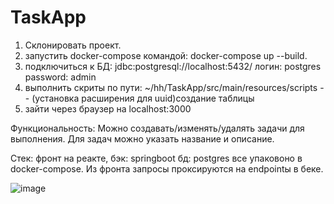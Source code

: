 # TaskApp
1. Склонировать проект.
2. запустить docker-compose командой:
docker-compose up --build.
3. подключиться к БД:
   jdbc:postgresql://localhost:5432/
   логин: postgres
   password: admin
4. выполнить скриты по пути:
~/hh/TaskApp/src/main/resources/scripts -- (установка расширения для uuid)создание таблицы
5. зайти через браузер на localhost:3000

Функциональность:
Можно создавать/изменять/удалять задачи для выполнения.
Для задач можно указать название и описание.

Стек:
фронт на реакте,
бэк: springboot
бд: postgres
все упаковоно в docker-compose. Из фронта запросы проксируются на endpointы в беке.

![image](https://user-images.githubusercontent.com/12966963/221934393-2d0ba6d4-b00d-4b2a-b7a4-6910efddf0dc.png)
